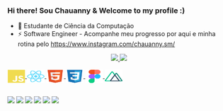 ### Hi there! Sou Chauanny & Welcome to my profile :) 

- 🌱 Estudante de Ciência da Computação 
- ⚡ Software Engineer - Acompanhe meu progresso por aqui e minha rotina pelo https://www.instagram.com/chauanny.sm/

<div align="center">
  <a href="https://github.com/chauvmedeiros">
  <img height="160em" src="https://github-readme-stats.vercel.app/api?username=chauvmedeiros&show_icons=true&theme=tokyonight&include_all_commits=true&count_private=true"/>
  <img height="160em" src="https://github-readme-stats.vercel.app/api/top-langs/?username=chauvmedeiros&layout=compact&langs_count=7&theme=tokyonight"/>
</div>
  
<div style="display: inline_block"><br>
  <img align="center" alt="Js" height="30" width="40" src="https://raw.githubusercontent.com/devicons/devicon/master/icons/javascript/javascript-plain.svg">
  <img align="center" alt="React" height="30" width="40" src="https://raw.githubusercontent.com/devicons/devicon/master/icons/react/react-original.svg">
  <img align="center" alt="HTML" height="30" width="40" src="https://raw.githubusercontent.com/devicons/devicon/master/icons/html5/html5-original.svg">
  <img align="center" alt="CSS" height="30" width="40" src="https://raw.githubusercontent.com/devicons/devicon/master/icons/css3/css3-original.svg">
  <img align="center" alt="Figma" height="30" width="40" src="https://raw.githubusercontent.com/devicons/devicon/master/icons/figma/figma-original.svg">
  <img align="center" alt="Nuxt.JS" height="30" width="40" src="https://raw.githubusercontent.com/devicons/devicon/master/icons/nuxtjs/nuxtjs-original.svg"> 
</div>
  
 ##
 
<div> 
  <img src="https://img.shields.io/badge/YouTube-FF0000?style=for-the-badge&logo=youtube&logoColor=white" target="_blank"></a>
  <img src="https://img.shields.io/badge/-Instagram-%23E4405F?style=for-the-badge&logo=instagram&logoColor=white" target="_blank"></a>
  <img src="https://img.shields.io/badge/Twitch-9146FF?style=for-the-badge&logo=twitch&logoColor=white" target="_blank"></a>
  <img src="https://img.shields.io/badge/Discord-7289DA?style=for-the-badge&logo=discord&logoColor=white" target="_blank"></a> 
  <img src="https://img.shields.io/badge/-Gmail-%23333?style=for-the-badge&logo=gmail&logoColor=white" target="_blank"></a>
  <img src="https://img.shields.io/badge/-LinkedIn-%230077B5?style=for-the-badge&logo=linkedin&logoColor=white" target="_blank"></a> 
</div>



